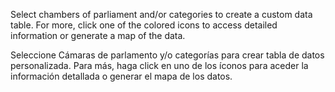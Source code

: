Select chambers of parliament and/or categories to create a custom data table. For more, click one of the colored icons to access detailed information or generate a map of the data.  

Seleccione Cámaras de parlamento y/o categorías para crear tabla de datos personalizada. Para más, haga click en uno de los íconos para aceder la información detallada o generar el mapa de los datos.
